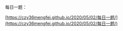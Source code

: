 每日一题：

[https://czy36mengfei.github.io/2020/05/02/每日一题/](https://czy36mengfei.github.io/2020/05/02/每日一题/)

